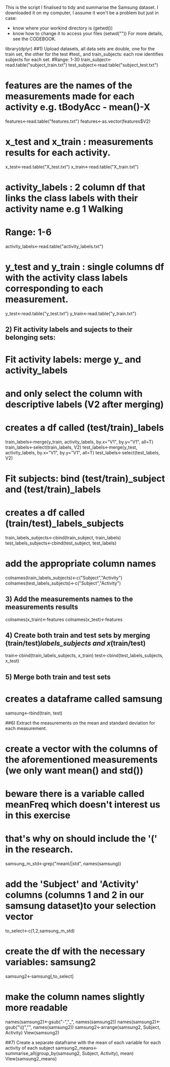 This is the script I finalised to tidy and summarise the Samsung dataset.
I downloaded it on my computer, I assume it won't be a problem but just in case: 
- know where your workind directory is (getwd())
- know how to change it to access your files (setwd(""))
For more details, see the CODEBOOK. 


library(dplyr)
##1) Upload datasets, all data sets are double, one for the train set, the other for the test 
#test_ and train_subjects: each row identifies subjects for each set.
#Range: 1-30
train_subject<-read.table("subject_train.txt")
test_subject<-read.table("subject_test.txt")

# features are the names of the measurements made for each activity e.g. tBodyAcc - mean()-X
features<-read.table("features.txt")
features<-as.vector(features$V2)
# x_test and x_train : measurements results for each activity.
x_test<-read.table("X_test.txt")
x_train<-read.table("X_train.txt")
# activity_labels : 2 column df that links the class labels with their activity name e.g 1 Walking
# Range: 1-6
activity_labels<-read.table("activity_labels.txt")
# y_test and y_train : single columns df with the activity class labels corresponding to each measurement.
y_test<-read.table("y_test.txt")
y_train<-read.table("y_train.txt")

## 2) Fit activity labels and sujects to their belonging sets: 

# Fit activity labels: merge y_ and activity_labels
# and only select the column with descriptive labels (V2 after merging)
# creates a df called (test/train)_labels
train_labels<-merge(y_train, activity_labels, by.x="V1", by.y="V1", all=T)
train_labels<-select(train_labels, V2)
test_labels<-merge(y_test, activity_labels, by.x="V1", by.y="V1", all=T)
test_labels<-select(test_labels, V2)

# Fit subjects: bind (test/train)_subject and (test/train)_labels
# creates a df called (train/test)_labels_subjects
train_labels_subjects<-cbind(train_subject, train_labels)
test_labels_subjects<-cbind(test_subject, test_labels)
# add the appropriate column names
colnames(train_labels_subjects)<-c("Subject","Activity")
colnames(test_labels_subjects)<-c("Subject","Activity")


## 3) Add the measurements names to the measurements results
colnames(x_train)<-features
colnames(x_test)<-features

## 4) Create both train and test sets by merging (train/test)_labels_subjects and x_(train/test)
train<-cbind(train_labels_subjects, x_train)
test<-cbind(test_labels_subjects, x_test)

## 5) Merge both train and test sets
# creates a dataframe called samsung
samsung<-rbind(train, test)

##6) Extract the measurements on the mean and standard deviation for each measurement.

# create a vector with the columns of the aforementioned measurements (we only want mean() and std())
# beware there is a variable called meanFreq which doesn't interest us in this exercise
# that's why on should include the '(' in the research.
samsung_m_std<-grep("mean\\(|std", names(samsung))
# add the 'Subject' and 'Activity' columns (columns 1 and 2 in our samsung dataset)to your selection vector
to_select<-c(1,2,samsung_m_std)
# create the df with the necessary variables: samsung2
samsung2<-samsung[,to_select]
# make the column names slightly more readable
names(samsung2)<-gsub("-","_", names(samsung2))
names(samsung2)<-gsub("\\()","", names(samsung2))
samsung2<-arrange(samsung2, Subject, Activity)
View(samsung2)

##7) Create a separate dataframe with the mean of each variable for each activity of each subject
samsung2_means<-summarise_all(group_by(samsung2, Subject, Activity), mean)
View(samsung2_means)

